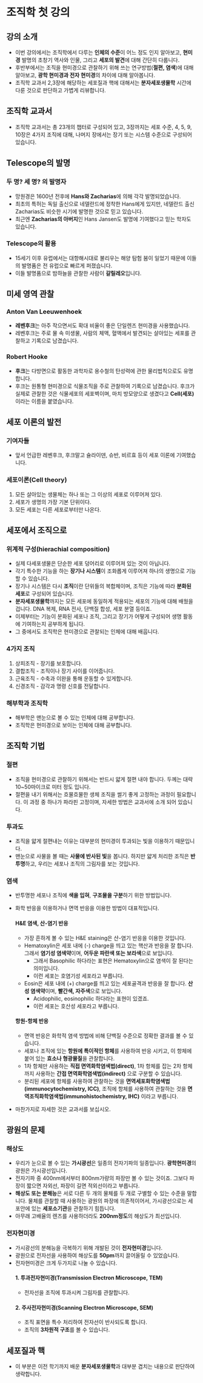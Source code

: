 # 조직학 첫 강의
## 강의 소개
* 이번 강의에서는 조직학에서 다루는 **인체의 수준**이 어느 정도 인지 알아보고, **현미경** 발명의 초창기 역사와 인물, 그리고 **세포의 발견**에 대해 간단히 다룹니다. 
* 후반부에서는 조직을 현미경으로 관찰하기 위해 쓰는 연구방법(**절편, 염색**)에 대해 알아보고, **광학 현미경과 전자 현미경**의 차이에 대해 알아봅니다. 
* 조직학 교과서 2,3장에 해당하는 세포질과 핵에 대해서는 **분자세포생물학** 시간에 다룬 것으로 판단하고 가볍게 리뷰합니다.

## 조직학 교과서 
* 조직학 교과서는 총 23개의 챕터로 구성되어 있고, 3장까지는 세포 수준, 4, 5, 9, 10장은 4가지 조직에 대해, 나머지 장에서는 장기 또는 시스템 수준으로 구성되어 있습니다.

## Telescope의 발명
### 두 명? 세 명? 의 발명자
* 망원경은 1600년 전후에 **Hans와 Zacharias**에 의해 각각 발명되었습니다. 
* 최초의 특허는 독일 출신으로 네델란드에 정착한 Hans에게 있지만, 네델란드 출신 Zacharias도 비슷한 시기에 발명한 것으로 믿고 있습니다. 
* 최근엔 **Zacharias의 아버지**인 Hans Jansen도 발명에 기여했다고 믿는 학자도 있습니다.
### Telescope의 활용
* 15세기 이후 유럽에서는 대항해시대로 불리우는 해양 탐험 붐이 일었기 때문에 이들의 발명품은 전 유럽으로 빠르게 퍼졌습니다.
* 이들 발명품으로 밤하늘을 관찰한 사람이 **갈릴레오**입니다.
## 미세 영역 관찰
### Anton Van Leeuwenhoek
* **레벤후크**는 아주 작으면서도 확대 비율이 좋은 단일렌즈 현미경을 사용했습니다.
* 레벤후크는 주로 물 속 미생물, 사람의 체액, 혈액에서 발견되는 살아있는 세포를 관찰하고 기록으로 남겼습니다. 
### Robert Hooke
* **후크**는 다방면으로 활동한 과학자로 용수철의 탄성력에 관한 물리법칙으로도 유명합니다.
* 후크는 원통형 현미경으로 식물조직을 주로 관찰하여 기록으로 남겼습니다. 후크가 실제로 관찰한 것은 식물세포의 세포벽이며, 마치 방모양으로 생겼다고 **Cell(세포)** 이라는 이름을 붙였습니다.

## 세포 이론의 발전
### 기여자들
* 앞서 언급한 레벤후크, 후크말고 슐라이덴, 슈반, 비르효 등이 세포 이론에 기여했습니다.
### 세포이론(Cell theory)
1. 모든 살아있는 생물체는 하나 또는 그 이상의 세포로 이루어져 있다.
2. 세포가 생명의 가장 기본 단위이다.
3. 모든 세포는 다른 세포로부터만 나온다.

## 세포에서 조직으로
### 위계적 구성(hierachial composition)
* 실제 다세포생물은 단순한 세포 덩어리로 이루어져 있는 것이 아닙니다.
* 각기 특수한 기능을 하는 **장기나 시스템**이 조화롭게 이루어져 하나의 생명으로 기능할 수 있습니다. 
* 장기나 시스템은 다시 **조직**이란 단위들의 복합체이며, 조직은 기능에 따라 **분화된 세포**로 구성되어 있습니다.
* **분자세포생물학**까지는 모든 세포에 동일하게 적용되는 세포의 기능에 대해 배웠을 겁니다. DNA 복제, RNA 전사, 단백질 합성, 세포 분열 등이죠.
* 이제부터는 기능이 분화된 세포나 조직, 그리고 장기가 어떻게 구성되어 생명 활동에 기여하는지 공부하게 됩니다.
* 그 중에서도 조직학은 현미경으로 관찰되는 인체에 대해 배웁니다.
### 4가지 조직
1. 상피조직 - 장기를 보호합니다.
2. 결합조직 - 조직이나 장기 사이를 이어줍니다.
3. 근육조직 - 수축과 이완을 통해 운동할 수 있게합니다.
4. 신경조직 - 감각과 명령 신호를 전달합니다.
### 해부학과 조직학
* 해부학은 맨눈으로 볼 수 있는 인체에 대해 공부합니다.
* 조직학은 현미경으로 보이는 인체에 대해 공부합니다.

## 조직학 기법
### 절편
* 조직을 현미경으로 관찰하기 위해서는 반드시 얇게 절편 내야 합니다. 두께는 대략 10~50마이크로 미터 정도 입니다.
* 절편을 내기 위해서는 흐물흐물한 생체 조직을 썰기 좋게 고정하는 과정이 필요합니다. 이 과정 중 하나가 파라핀 고정이며, 자세한 방법은 교과서에 소개 되어 있습니다.
### 투과도
* 조직을 얇게 절편내는 이유는 대부분의 현미경이 투과되는 빛을 이용하기 때문입니다.
* 맨눈으로 사물을 볼 때는 **사물에 반사된 빛**을 봅니다. 하지만 얇게 처리한 조직은 **반투명**하고, 우리는 세포나 조직의 그림자를 보는 것입니다.
### 염색
* 반투명한 세포나 조직에 **색을 입혀**, **구조물을 구분**하기 위한 방법입니다.
* 화학 반응을 이용하거나 면역 반응을 이용한 방법이 대표적입니다.

  #### H&E 염색, 산-염기 반응
  * 가장 흔하게 볼 수 있는 H&E staining은 산-염기 반응을 이용한 것입니다. 
  * Hematoxylin은 세포 내에 (-) charge을 띄고 있는 핵산과 반응을 잘 합니다. 그래서 **염기성 염색약**이며, **어두운 파란색 또는 보라색**으로 보입니다.
    * 그래서 Basophilic 하다라는 표현은 Hematoxylin으로 염색이 잘 된다는 의미입니다.
    * 이런 세포는 호염기성 세포라고 부릅니다.
  * Eosin은 세포 내에 (+) charge를 띄고 있는 세포골격과 반응을 잘 합니다. **산성 염색약**이며, **빨간색, 자주색**으로 보입니다.
    * Acidophilic, eosinophilic 하다라는 표현이 있겠죠. 
    * 이런 세포는 호산성 세포라고 부릅니다.
  #### 항원-항체 반응
  * 면역 반응은 화학적 염색 방법에 비해 단백질 수준으로 정확한 결과를 볼 수 있습니다.
  * 세포나 조직에 있는 **항원에 특이적인 항체**를 사용하여 반응 시키고, 이 항체에 붙어 있는 **효소나 형광물질**을 관찰합니다.
  * 1차 항체만 사용하는 **직접 면역화학염색법(direct)**, 1차 항체를 잡는 2차 항체까지 사용하는 **간접 면역화학염색법(indirect)** 으로 구분할 수 있습니다.
  * 분리된 세포에 항체를 사용하여 관찰하는 것을 **면역세포화학염색법(immunocytochemistry, ICC)**, 조직에 항체를 사용하여 관찰하는 것을 **면역조직화학염색법(immunohistochemistry, IHC)** 이라고 부릅니다.
* 마찬가지로 자세한 것은 교과서를 보십시오.

## 광원의 문제
### 해상도
* 우리가 눈으로 볼 수 있는 **가시광선**은 일종의 전자기파의 일종입니다. **광학현미경**의 광원은 가시광선입니다.
* 전자기파 중 400nm에서부터 800nm가량의 파장만 볼 수 있는 것이죠. 그보다 파장이 짧으면 자외선, 파장이 길면 적외선이라고 부릅니다. 
* **해상도 또는 분해능**은 서로 다른 두 개의 물체를 두 개로 구별할 수 있는 수준을 말합니다. 물체를 관찰할 때 사용하는 광원의 파장에 의존적이어서, 가시광선으로는 세포안에 있는 **세포소기관**을 관찰하기 힘듭니다.
* 아무래 고배율의 렌즈를 사용하더라도 **200nm정도**의 해상도가 최선입니다.
### 전자현미경
* 가시광선의 분해능을 극복하기 위해 개발된 것이 **전자현미경**입니다. 
* 광원으로 전자선을 사용하여 해상도를 **50pm**까지 끌어올릴 수 있었습니다.
* 전자현미경은 크게 두가지로 나눌 수 있습니다.
  #### 1. 투과전자현미경(Transmission Electron Microscope, TEM)
  * 전자선을 조직에 투과시켜 그림자를 관찰합니다.
  #### 2. 주사전자현미경(Scanning Electron Microscope, SEM)
  * 조직 표면을 특수 처리하여 전자선이 반사되도록 합니다.
  * 조직의 **3차원적 구조**를 볼 수 있습니다.

## 세포질과 핵
* 이 부분은 이전 학기까지 배운 **분자세포생물학**과 대부분 겹치는 내용으로 판단하여 생략합니다.
